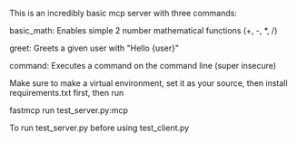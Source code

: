 This is an incredibly basic mcp server with three commands:

basic_math:
    Enables simple 2 number mathematical functions (+, -, *, /)

greet:
    Greets a given user with "Hello {user}"

command:
    Executes a command on the command line (super insecure)

Make sure to make a virtual environment, set it as your source, then install requirements.txt first, then run 

fastmcp run test_server.py:mcp

To run test_server.py before using test_client.py
